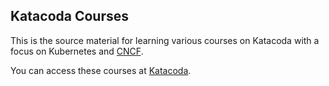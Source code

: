 ## Katacoda Courses

This is the source material for learning various courses on Katacoda with a focus on Kubernetes and [CNCF][cncf].

You can access these courses at [Katacoda][katacoda].

<!-- Links Referenced -->

[cncf]:           https://cncf.io
[katacoda]:       https://katacoda.com/sylus
